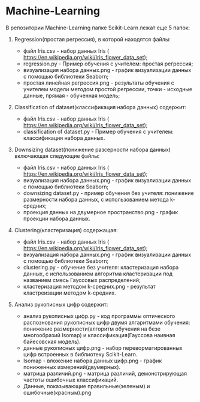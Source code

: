 # Machine-Learning
В репозитории Machine-Learning папке Scikit-Learn лежат еще 5 папок:
1. Regression(простая регрессия), в которой находятся файлы:
   - файл Iris.csv - набор данных Iris (​https://en.wikipedia.org/wiki/Iris_flower_data_set);
   - regression.py - Пример обучения с учителем: простая регрессия;
   - визуализация набора данных.png - график визуализации данных с помощью библиотеки Seaborn;
   - простая линейная регрессия.png - результаты обучения с учителем модели методом простой регрессии, точки - исходные данные, прямая - обученная модель;
   
2. Classification of dataset(классификация набора данных) содержит:
   - файл Iris.csv - набор данных Iris (​https://en.wikipedia.org/wiki/Iris_flower_data_set);
   - classification of dataset.py - Пример обучения с учителем: классификация набора данных.

3. Downsizing dataset(понижение разсерности набора данных) включающая следующие файлы:
   - файл Iris.csv - набор данных Iris (​https://en.wikipedia.org/wiki/Iris_flower_data_set);
   - визуализация набора данных.png - график визуализации данных с помощью библиотеки Seaborn;
   - downsizing dataset.py - пример обучения без учителя: понижение размерности набора данных, с использованием метода k-средних;
   - проекция данных на двумерное пространство.png - график проекции набора данных.

4. Clustering(кластеризация) содержащая:
   - файл Iris.csv - набор данных Iris (​https://en.wikipedia.org/wiki/Iris_flower_data_set);
   - визуализация набора данных.png - график визуализации данных с помощью библиотеки Seaborn;
   - clustering.py - обучение без учителя: кластеризация набора данных, с использованием алгоритма кластеризации под названием смесь Гауссовых распределений;
   - кластеризация методом k-средних.png - результат кластреизации методом k-средних.
   
5. Анализ рукописных цифр содержит:
   - анализ рукописных цифр.py - код программы оптического распознования рукописных цифр двумя алгаритмами обучения: понижение размерности(алгоритм обучения на безе многообразий Isomap) и классификация(Гауссова наивная байесовская модель).
   - данные рукописных цифр.png - набор переворматированных цифр встроенных в библиотеку Scikit-Learn.
   - Isomap - вложение набора данных цифр.png - график пониженных измерений(двумерных).
   - матрица различий.png - матрица различий, демонстрирующая частоты ошибочных классификаций.
   - Данные, показывающие правильные(зеленым) и ошибочные(красным).png
